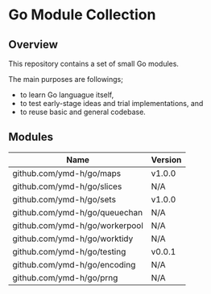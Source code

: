 # Go Module Collection

## Overview

This repository contains a set of small Go modules.

The main purposes are followings;
* to learn Go languague itself,
* to test early-stage ideas and trial implementations, and
* to reuse basic and general codebase.


## Modules

| Name                           | Version |
|--------------------------------|---------|
| github.com/ymd-h/go/maps       | v1.0.0  |
| github.com/ymd-h/go/slices     | N/A     |
| github.com/ymd-h/go/sets       | v1.0.0  |
| github.com/ymd-h/go/queuechan  | N/A     |
| github.com/ymd-h/go/workerpool | N/A     |
| github.com/ymd-h/go/worktidy   | N/A     |
| github.com/ymd-h/go/testing    | v0.0.1  |
| github.com/ymd-h/go/encoding   | N/A     |
| github.com/ymd-h/go/prng       | N/A     |
